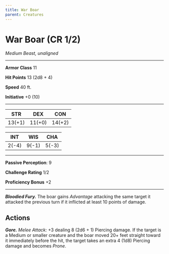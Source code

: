 ```yaml
---
title: War Boar
parent: Creatures
---
```


# War Boar (CR 1/2)
*Medium Beast, unaligned*

---

**Armor Class** 11

**Hit Points** 13 (2d8 + 4)

**Speed** 40 ft.

**Initiative** +0 (10)

---

| STR | DEX | CON |
|:---:|:---:|:---:|
| 13(+1) | 11(+0) | 14(+2) |

| INT | WIS | CHA |
|:---:|:---:|:---:|
| 2(-4) | 9(-1) | 5(-3) |

---

**Passive Perception**: 9

**Challenge Rating** 1/2

**Proficiency Bonus** +2

---

***Bloodied Fury.*** The boar gains *Advantage* attacking the same target it attacked the previous turn if it inflicted at least 10 points of damage.

## Actions

***Gore.*** *Melee Attack:* +3 dealing 8 (2d6 + 1) Piercing damage. If the target is a Medium or smaller creature and the boar moved 20+ feet straight toward it immediately before the hit, the target takes an extra 4 (1d8) Piercing damage and becomes *Prone*.